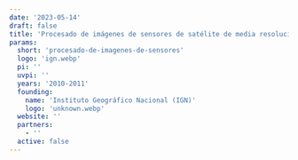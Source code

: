 ```yaml
---
date: '2023-05-14'
draft: false
title: 'Procesado de imágenes de sensores de satélite de media resolución y su integración espectro-temporal con sensores de satélite de baja resolución'
params:
  short: 'procesado-de-imagenes-de-sensores'
  logo: 'ign.webp'
  pi: ''
  uvpi: ''
  years: '2010-2011'
  founding: 
    name: 'Instituto Geográfico Nacional (IGN)'
    logo: 'unknown.webp'
  website: ''
  partners:
    - ''
  active: false
---
```

